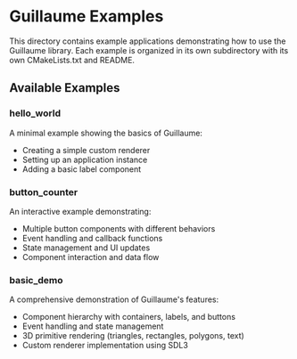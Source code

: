 # Guillaume Examples

This directory contains example applications demonstrating how to use the Guillaume library. Each example is organized in its own subdirectory with its own CMakeLists.txt and README.

## Available Examples

### hello_world

A minimal example showing the basics of Guillaume:

- Creating a simple custom renderer
- Setting up an application instance
- Adding a basic label component

### button_counter

An interactive example demonstrating:

- Multiple button components with different behaviors
- Event handling and callback functions
- State management and UI updates
- Component interaction and data flow

### basic_demo

A comprehensive demonstration of Guillaume's features:

- Component hierarchy with containers, labels, and buttons
- Event handling and state management
- 3D primitive rendering (triangles, rectangles, polygons, text)
- Custom renderer implementation using SDL3
